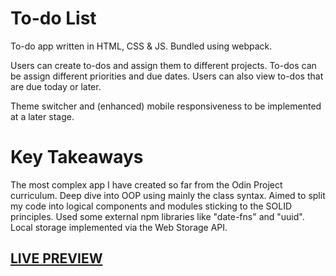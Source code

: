 # To-do List

To-do app written in HTML, CSS & JS. Bundled using webpack.

Users can create to-dos and assign them to different projects. To-dos can be assign different priorities and due dates. Users can also view to-dos that are due today or later.

Theme switcher and (enhanced) mobile responsiveness to be implemented at a later stage.

# Key Takeaways

The most complex app I have created so far from the Odin Project curriculum. Deep dive into OOP using mainly the class syntax. Aimed to split my code into logical components and modules sticking to the SOLID principles. Used some external npm libraries like "date-fns" and "uuid". Local storage implemented via the Web Storage API. 

## [LIVE PREVIEW](https://blancpain.github.io/todo-list/)
